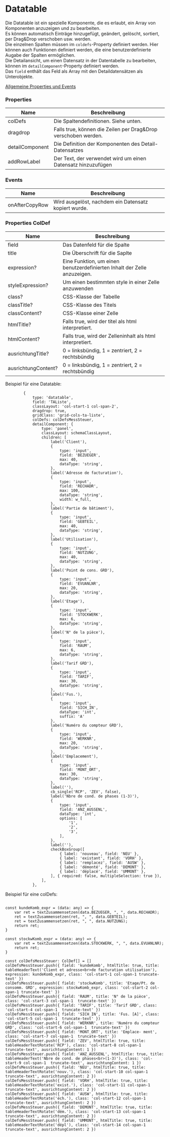 # Datatable

Die Datatable ist ein spezielle Komponente, die es erlaubt, ein Array von Komponenten anzuzeigen und zu bearbeiten.<br>
Es können automatisch Einträge hinzugefügt, geändert, gelöscht, sortiert, per Drag&Drop verschoben usw. werden.<br>
Die einzelnen Spalten müssen im `coldefs`-Property definiert werden. Hier können auch Funktionen definiert werden, die 
eine benutzerdefinierte Augabe der Spalten ermöglichen.<br>
Die Detailansicht, um einen Datensatz in der Datentabelle zu bearbeiten, können im `detailComponent`-Property definiert werden.<br>
Das `field` enthält das Feld als Array mit den Detaildatensätzen als Unterobjekte.

[Allgemeine Properties und Events](../../../common.md)

### Properties
| Name | Beschreibung  | 
| ----------- | ----------- |
| colDefs | Die Spaltendefinitionen. Siehe unten. |
| dragdrop | Falls true, können die Zeilen per Drag&Drop verschoben werden. |
| detailComponent | Die Definition der Komponenten des Detail-Datensatzes  |
| addRowLabel | Der Text, der verwendet wird um einen Datensatz hinzuzufügen |

### Events
| Name | Beschreibung  | 
| ----------- | ----------- |
| onAfterCopyRow | Wird ausgelöst, nachdem ein Datensatz kopiert wurde.  |


### Properties ColDef
| Name | Beschreibung  | 
| ----------- | ----------- |
| field | Das Datenfeld für die Spalte |
| title | Die Überschrift für die Saplte |
| expression? | Eine Funktion, um einen benutzerdefinierten Inhalt der Zelle anzuzeigen. |
| styleExpression? | Um einen bestimmten style in einer Zelle anzuwenden |
| class? | CSS-Klasse der Tabelle |
| classTitle? |CSS-Klasse des Titels |
| classContent? |CSS-Klasse einer Zelle |
| htmlTitle? | Falls true, wird der titel als html interpretiert. |
| htmlContent? | Falls true, wird der Zelleninhalt als html interpretiert. |
| ausrichtungTitle? | 0 = linksbündig, 1 = zentriert, 2 = rechtsbündig |
| ausrichtungContent? | 0 = linksbündig, 1 = zentriert, 2 = rechtsbündig |


Beispiel für eine Datatable:
```
		{
			type: 'datatable',
			field: 'TAListe',
			classLayout: 'col-start-1 col-span-2',
			dragdrop: true,
			gridClass: 'grid-cols-ta-liste',
			colDefs: colDefsMessSteuer,
			detailComponent: {
				type: 'panel',
				classLayout: schemaClassLayout,
				children: [
					label('Client'),
					{
						type: 'input',
						field: 'BEZUEGER',
						max: 40,
						dataType: 'string',
					},
					label('Adresse de facturation'),
					{
						type: 'input',
						field: 'RECHADR',
						max: 100,
						dataType: 'string',
						width: w_full,
					},
					label('Partie de bâtiment'),
					{
						type: 'input',
						field: 'GEBTEIL',
						max: 40,
						dataType: 'string',
					},
					label('Utilisation'),
					{
						type: 'input',
						field: 'NUTZUNG',
						max: 40,
						dataType: 'string',
					},
					label('Point de cons. GRD'),
					{
						type: 'input',
						field: 'EVUANLNR',
						max: 20,
						dataType: 'string',
					},
					label('Etage'),
					{
						type: 'input',
						field: 'STOCKWERK',
						max: 6,
						dataType: 'string',
					},
					label('N° de la pièce'),
					{
						type: 'input',
						field: 'RAUM',
						max: 6,
						dataType: 'string',
					},
					label('Tarif GRD'),
					{
						type: 'input',
						field: 'TARIF',
						max: 30,
						dataType: 'string',
					},
					label('Fus.'),
					{
						type: 'input',
						field: 'SICH_IN',
						dataType: 'int',
						suffix: 'A'
					},
					label('Numéro du compteur GRD'),
					{
						type: 'input',
						field: 'WERKNR',
						max: 20,
						dataType: 'string',
					},
					label('Emplacement'),
					{
						type: 'input',
						field: 'MONT_ORT',
						max: 30,
						dataType: 'string',
					},
					label(''),
					cb_single('RCP', 'ZEV', false),
					label('Nbre de cond. de phases (1-3)'),
					{
						type: 'input',
						field: 'ANZ_AUSSENL',
						dataType: 'int',
						options: [
							'1',
							'2',
							'3',
						],
					},
					label(''),
					checkBoxGroup([
						{ label: 'nouveau', field: 'NEU' },
						{ label: 'existant', field: 'VORH' },
						{ label: 'remplacez', field: 'AUSW' },
						{ label: 'démonté', field: 'DEMONT' },
						{ label: 'déplacé', field: 'UMMONT' },
					], { required: false, multipleSelection: true }),
				],
			},
```


Beispiel für eine colDefs:
```

const kundeKomb_expr = (data: any) => {
	var ret = textZusammensetzen(data.BEZUEGER, ", ", data.RECHADR);
	ret = textZusammensetzen(ret, ", ", data.GEBTEIL);
	ret = textZusammensetzen(ret, ", ", data.NUTZUNG);
	return ret;
}

const stockwKomb_expr = (data: any) => {
	var ret = textZusammensetzen(data.STOCKWERK, ", ", data.EVUANLNR);
	return ret;
}

const colDefsMessSteuer: ColDef[] = []
colDefsMessSteuer.push({ field: 'kundeKomb', htmlTitle: true, title: tableHeaderText('Client et adresse<br>de facturation utilisation'), expression: kundeKomb_expr, class: 'col-start-1 col-span-1 truncate-text' })
colDefsMessSteuer.push({ field: 'stockwKomb', title: 'Etage/Pt. de consomm. GRD', expression: stockwKomb_expr, class: 'col-start-2 col-span-1 truncate-text' })
colDefsMessSteuer.push({ field: 'RAUM', title: 'N° de la pièce', class: 'col-start-3 col-span-1  truncate-text' })
colDefsMessSteuer.push({ field: 'TARIF', title: 'Tarif GRD', class: 'col-start-4 col-span-1  truncate-text' })
colDefsMessSteuer.push({ field: 'SICH_IN', title: 'Fus. [A]', class: 'col-start-5 col-span-1  truncate-text' })
colDefsMessSteuer.push({ field: 'WERKNR', title: 'Numéro du compteur GRD', class: 'col-start-6 col-span-1  truncate-text' })
colDefsMessSteuer.push({ field: 'MONT_ORT', title: 'Emplace- ment', class: 'col-start-7 col-span-1  truncate-text' })
colDefsMessSteuer.push({ field: 'ZEV', htmlTitle: true, title: tableHeaderTextRotate('RCP'), class: 'col-start-8 col-span-1  truncate-text', ausrichtungContent: 1 })
colDefsMessSteuer.push({ field: 'ANZ_AUSSENL', htmlTitle: true, title: tableHeaderText('Nbre de cond. de phases<br>(1-3)'), class: 'col-start-9 col-span-1  truncate-text', ausrichtungContent: 1 })
colDefsMessSteuer.push({ field: 'NEU', htmlTitle: true, title: tableHeaderTextRotate('nouv.'), class: 'col-start-10 col-span-1  truncate-text', ausrichtungContent: 2 })
colDefsMessSteuer.push({ field: 'VORH', htmlTitle: true, title: tableHeaderTextRotate('exist.'), class: 'col-start-11 col-span-1  truncate-text', ausrichtungContent: 2 })
colDefsMessSteuer.push({ field: 'AUSW', htmlTitle: true, title: tableHeaderTextRotate('éch.'), class: 'col-start-12 col-span-1  truncate-text', ausrichtungContent: 2 })
colDefsMessSteuer.push({ field: 'DEMONT', htmlTitle: true, title: tableHeaderTextRotate('dém.'), class: 'col-start-13 col-span-1  truncate-text', ausrichtungContent: 2 })
colDefsMessSteuer.push({ field: 'UMMONT', htmlTitle: true, title: tableHeaderTextRotate('dépl'), class: 'col-start-14 col-span-1  truncate-text', ausrichtungContent: 2 })

```
